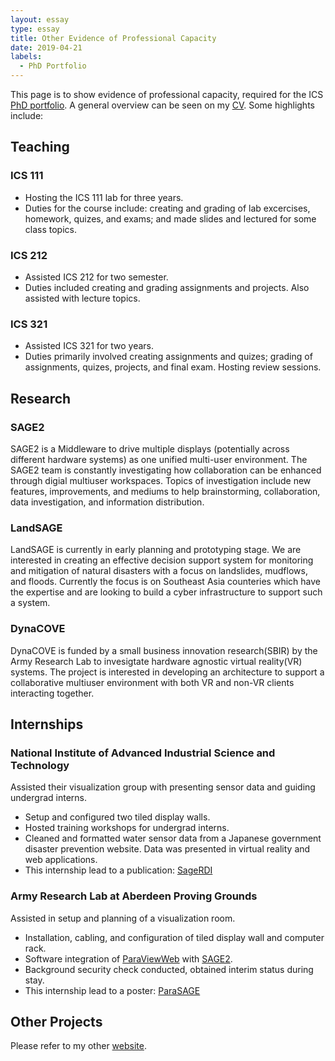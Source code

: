 ```yaml
---
layout: essay
type: essay
title: Other Evidence of Professional Capacity
date: 2019-04-21
labels:
  - PhD Portfolio
---
```


This page is to show evidence of professional capacity, required for the ICS [PhD portfolio](http://www.ics.hawaii.edu/academics/graduate-degree-programs/ph-d-in-ics/#phd-portfolio). A general overview can be seen on my [CV](https://d-k-k.github.io/bio/). Some highlights include:

## Teaching

### ICS 111
* Hosting the ICS 111 lab for three years.
* Duties for the course include: creating and grading of lab excercises, homework, quizes, and exams; and made slides and lectured for some class topics.

### ICS 212
* Assisted ICS 212 for two semester.
* Duties included creating and grading assignments and projects. Also assisted with lecture topics.

### ICS 321
* Assisted ICS 321 for two years.
* Duties primarily involved creating assignments and quizes; grading of assignments, quizes, projects, and final exam. Hosting review sessions.



## Research


### SAGE2
SAGE2 is a Middleware to drive multiple displays (potentially across different hardware systems) as one unified multi-user environment. The SAGE2 team is constantly investigating how collaboration can be enhanced through digial multiuser workspaces. Topics of investigation include new features, improvements, and mediums to help brainstorming, collaboration, data investigation, and information distribution.

### LandSAGE
LandSAGE is currently in early planning and prototyping stage. We are interested in creating an effective decision support system for monitoring and mitigation of natural disasters with a focus on landslides, mudflows, and floods. Currently the focus is on Southeast Asia counteries which have the expertise and are looking to build a cyber infrastructure to support such a system.

### DynaCOVE
DynaCOVE is funded by a small business innovation research(SBIR) by the Army Research Lab to invesigtate hardware agnostic virtual reality(VR) systems. The project is interested in developing an architecture to support a collaborative multiuser environment with both VR and non-VR clients interacting together.


## Internships
### National Institute of Advanced Industrial Science and Technology
Assisted their visualization group with presenting sensor data and guiding undergrad interns.
* Setup and configured two tiled display walls.
* Hosted training workshops for undergrad interns.
* Cleaned and formatted water sensor data from a Japanese government disaster prevention website. Data was presented in virtual reality and web applications.
* This internship lead to a publication: [SageRDI](https://dl.acm.org/citation.cfm?doid=3279778.3279798)

### Army Research Lab at Aberdeen Proving Grounds
Assisted in setup and planning of a visualization room.
* Installation, cabling, and configuration of tiled display wall and computer rack.
* Software integration of  [ParaViewWeb](https://www.paraview.org/web/) with  [SAGE2](http://sage2.sagecommons.org).
* Background security check conducted, obtained interim status during stay.
* This internship lead to a poster: [ParaSAGE](http://ieeevis.org/year/2016/info/overview-amp-topics/posters)



## Other Projects

Please refer to my other [website](https://d-k-k.github.io/bio/).